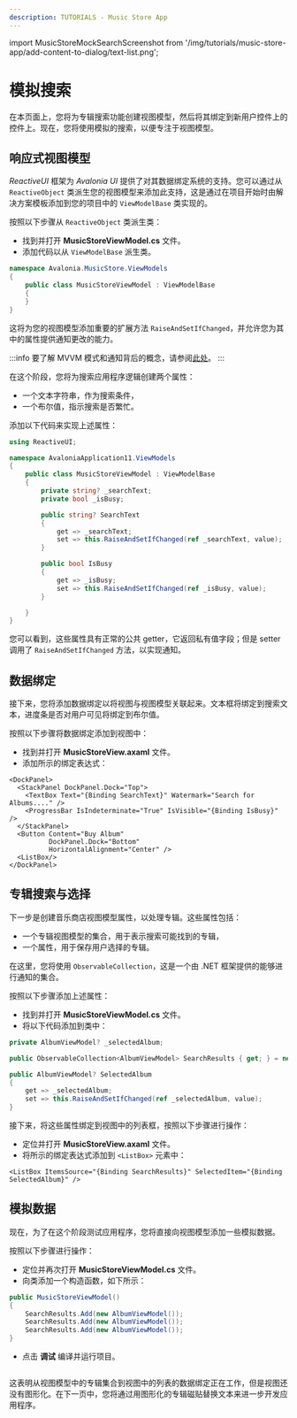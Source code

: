 ```yaml
---
description: TUTORIALS - Music Store App
---
```


import MusicStoreMockSearchScreenshot from '/img/tutorials/music-store-app/add-content-to-dialog/text-list.png';

# 模拟搜索

在本页面上，您将为专辑搜索功能创建视图模型，然后将其绑定到新用户控件上的控件上。现在，您将使用模拟的搜索，以便专注于视图模型。

## 响应式视图模型

_ReactiveUI_ 框架为 _Avalonia UI_ 提供了对其数据绑定系统的支持。您可以通过从 `ReactiveObject` 类派生您的视图模型来添加此支持，这是通过在项目开始时由解决方案模板添加到您的项目中的 `ViewModelBase` 类实现的。

按照以下步骤从 `ReactiveObject` 类派生类：

- 找到并打开 **MusicStoreViewModel.cs** 文件。
- 添加代码以从 `ViewModelBase` 派生类。

```csharp
namespace Avalonia.MusicStore.ViewModels
{
    public class MusicStoreViewModel : ViewModelBase
    {
    }
}
```

这将为您的视图模型添加重要的扩展方法 `RaiseAndSetIfChanged`，并允许您为其中的属性提供通知更改的能力。

:::info
要了解 MVVM 模式和通知背后的概念，请参阅[此处](../../concepts/the-mvvm-pattern/)。
:::

在这个阶段，您将为搜索应用程序逻辑创建两个属性：

* 一个文本字符串，作为搜索条件，
* 一个布尔值，指示搜索是否繁忙。

添加以下代码来实现上述属性：

```csharp
using ReactiveUI;

namespace AvaloniaApplication11.ViewModels
{
    public class MusicStoreViewModel : ViewModelBase
    {
        private string? _searchText;
        private bool _isBusy;

        public string? SearchText
        {
            get => _searchText;
            set => this.RaiseAndSetIfChanged(ref _searchText, value);
        }

        public bool IsBusy
        {
            get => _isBusy;
            set => this.RaiseAndSetIfChanged(ref _isBusy, value);
        }

    }
}
```

您可以看到，这些属性具有正常的公共 getter，它返回私有值字段；但是 setter 调用了 `RaiseAndSetIfChanged` 方法，以实现通知。

## 数据绑定

接下来，您将添加数据绑定以将视图与视图模型关联起来。文本框将绑定到搜索文本，进度条是否对用户可见将绑定到布尔值。

按照以下步骤将数据绑定添加到视图中：

- 找到并打开 **MusicStoreView.axaml** 文件。
- 添加所示的绑定表达式：

```markup
<DockPanel>
  <StackPanel DockPanel.Dock="Top">
    <TextBox Text="{Binding SearchText}" Watermark="Search for Albums...." />
    <ProgressBar IsIndeterminate="True" IsVisible="{Binding IsBusy}" />
  </StackPanel>
  <Button Content="Buy Album"
          DockPanel.Dock="Bottom"
          HorizontalAlignment="Center" />
  <ListBox/>
</DockPanel>
```

## 专辑搜索与选择

下一步是创建音乐商店视图模型属性，以处理专辑。这些属性包括：

* 一个专辑视图模型的集合，用于表示搜索可能找到的专辑，
* 一个属性，用于保存用户选择的专辑。

在这里，您将使用 `ObservableCollection`，这是一个由 .NET 框架提供的能够进行通知的集合。

按照以下步骤添加上述属性：

- 找到并打开 **MusicStoreViewModel.cs** 文件。
- 将以下代码添加到类中：

```csharp
private AlbumViewModel? _selectedAlbum;

public ObservableCollection<AlbumViewModel> SearchResults { get; } = new();

public AlbumViewModel? SelectedAlbum
{
    get => _selectedAlbum;
    set => this.RaiseAndSetIfChanged(ref _selectedAlbum, value);
}
```
接下来，将这些属性绑定到视图中的列表框，按照以下步骤进行操作：

- 定位并打开 **MusicStoreView.axaml** 文件。
- 将所示的绑定表达式添加到 `<ListBox>` 元素中：

```
<ListBox ItemsSource="{Binding SearchResults}" SelectedItem="{Binding SelectedAlbum}" />
```

## 模拟数据

现在，为了在这个阶段测试应用程序，您将直接向视图模型添加一些模拟数据。

按照以下步骤进行操作：

- 定位并再次打开 **MusicStoreViewModel.cs** 文件。
- 向类添加一个构造函数，如下所示：

```csharp
public MusicStoreViewModel()
{
    SearchResults.Add(new AlbumViewModel());
    SearchResults.Add(new AlbumViewModel());
    SearchResults.Add(new AlbumViewModel());
}
```

- 点击 **调试** 编译并运行项目。

<p><img className="image-medium-zoom" src={MusicStoreMockSearchScreenshot} alt="" /></p>

这表明从视图模型中的专辑集合到视图中的列表的数据绑定正在工作，但是视图还没有图形化。在下一页中，您将通过用图形化的专辑磁贴替换文本来进一步开发应用程序。
